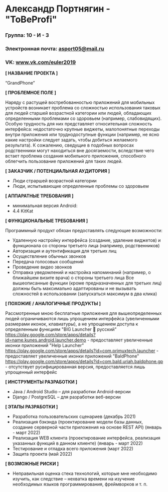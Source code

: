 # Александр Портнягин - "ToBeProfi"

### Группа: 10 - И - 3
### Электронная почта: asport05@mail.ru
### VK: www.vk.com/euler2019


**[ НАЗВАНИЕ ПРОЕКТА ]**

“GrandPhone”

**[ ПРОБЛЕМНОЕ ПОЛЕ ]**

Наряду с растущей востребованностью приложений для мобильных устройств возникает проблема со сложностью использования таковых для людей старшей возрастной категории или людей, обладающих определенными проблемами со здоровьем (например, слабовидящих). Особую трудность для них представляет относительная сложность интерфейса: недостаточно крупные виджеты, малопонятные переходы внутри приложения или труднодоступные функции (например, не ясно какие настройки следует задать, чтобы добиться желаемого результата). К сожалению, сведущие в подобных вопросах родственники могут находиться вне досягаемости, вследствие чего встает проблема создания мобильного приложения, способного облегчить пользование приложений для таких людей. 


**[ ЗАКАЗЧИК / ПОТЕНЦИАЛЬНАЯ АУДИТОРИЯ ]**

* Люди страршей возрастной категории
* Люди, испытывающие определенные проблемы со здоровьем

**[ АППАРАТНЫЕ ТРЕБОВАНИЯ ]** 

* минимальная версия Android:
* 4.4 KitKat

**[ ФУНКЦИОНАЛЬНЫЕ ТРЕБОВАНИЯ ]**

Программный продукт обязан предоставлять следующие возможности:
*	Удаленную настройку интерфейса (создание, удаление виджетов) и функционала со стороны третьего лица (например, родственников)
*	Авторизация и аутентификация для третьих лиц
*	Осуществление обычных звонков
*	Передача голосовых сообщений
*	Проведение видео звонков
*	Отправка уведомлений и настройка напоминаний (например, о ближайшем визите врача) о стороны третьего лица
Все вышеописанные функции (кроме предназначенных для третьих лиц) должны быть максимально адаптированы и не вызывать сложностей в использовании 
(запускаться максимум в два клика)

**[ ПОХОЖИЕ / АНАЛОГИЧНЫЕ ПРОДУКТЫ ]**

Рассмотренные мною бесплатные приложения для вышеопределенных людей ограничиваются лишь упрощением интерфейса (увеличенными размерами иконок, клавиатуры), а не упрощением доступа к определенным функциям
"BIG Launcher 🧐 русский" https://play.google.com/store/apps/details?id=name.kunes.android.launcher.demo - предоставляет увеличенные иконки приложений
"Help Launcher" https://play.google.com/store/apps/details?id=com.primuxtech.launcher - предоставляет увеличенные иконки приложений
"BaldPhone" https://play.google.com/store/apps/details?id=com.bald.uriah.baldphone.gp - отсутствует русифицированная версия, предоставляется лишь упрощенный интерфейс

**[ ИНСТРУМЕНТЫ РАЗРАБОТКИ ]**

*	Java / Android Studio – для разработки Android-версии
*	Django / PostgreSQL – для разработки веб-версии

**[ ЭТАПЫ РАЗРАБОТКИ ]**

*	Разработка пользовательских сценариев (декабрь 2021)
* Реализация бэкэнда (проектирование модели базы данных, создание серверной части приложения на основе REST API) (январь - март 2022)
* Реализация WEB клиента (проектирование интерфейса, реализация указанных функций в данном клиенте) (январь - март 2022)
* Тестирование и отладка всего приложения (март 2022)
* Защита проекта (май 2022)

**[ ВОЗМОЖНЫЕ РИСКИ ]**

*	Неправильная оценка стека технологий, которые мне необходимо изучить, как следствие – нехватка времени на изучение необходимых языков программирования, фреймворков и т. п.

